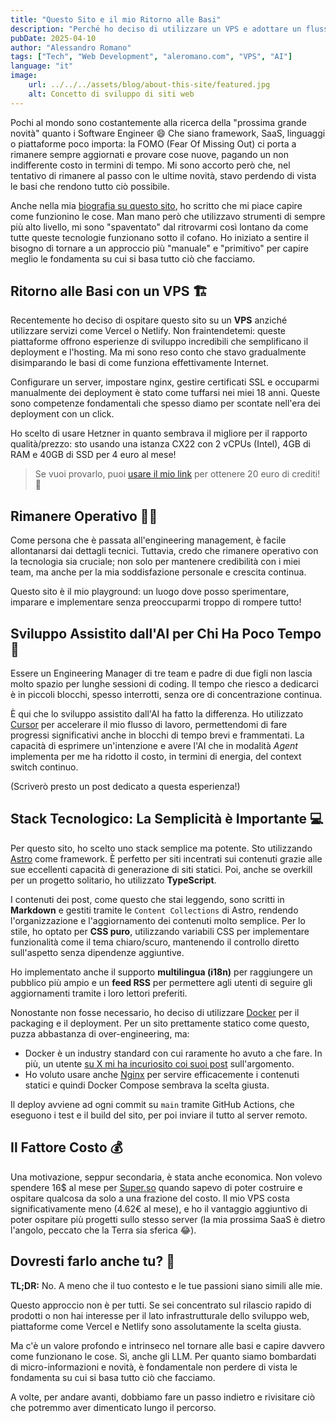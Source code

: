 ```yaml
---
title: "Questo Sito e il mio Ritorno alle Basi"
description: "Perché ho deciso di utilizzare un VPS e adottare un flusso di lavoro assistito dall'AI."
pubDate: 2025-04-10
author: "Alessandro Romano"
tags: ["Tech", "Web Development", "aleromano.com", "VPS", "AI"]
language: "it"
image:
    url: ../../../assets/blog/about-this-site/featured.jpg
    alt: Concetto di sviluppo di siti web
---
```


Pochi al mondo sono costantemente alla ricerca della "prossima grande novità" quanto i Software Engineer :smile:
Che siano framework, SaaS, linguaggi o piattaforme poco importa: la FOMO (Fear Of Missing Out) ci porta a rimanere sempre aggiornati e provare cose nuove, pagando un non indifferente costo in termini di tempo. Mi sono accorto però che, nel tentativo di rimanere al passo con le ultime novità, stavo perdendo di vista le basi che rendono tutto ciò possibile.

Anche nella mia [biografia su questo sito](/about), ho scritto che mi piace capire come funzionino le cose. Man mano però che utilizzavo strumenti di sempre più alto livello, mi sono "spaventato" dal ritrovarmi così lontano da come tutte queste tecnologie funzionano sotto il cofano. Ho iniziato a sentire il bisogno di tornare a un approccio più "manuale" e "primitivo" per capire meglio le fondamenta su cui si basa tutto ciò che facciamo.

## Ritorno alle Basi con un VPS 🏗️

Recentemente ho deciso di ospitare questo sito su un **VPS** anziché utilizzare servizi come Vercel o Netlify. Non fraintendetemi: queste piattaforme offrono esperienze di sviluppo incredibili che semplificano il deployment e l'hosting. Ma mi sono reso conto che stavo gradualmente disimparando le basi di come funziona effettivamente Internet.

Configurare un server, impostare nginx, gestire certificati SSL e occuparmi manualmente dei deployment è stato come tuffarsi nei miei 18 anni. Queste sono competenze fondamentali che spesso diamo per scontate nell'era dei deployment con un click.

Ho scelto di usare Hetzner in quanto sembrava il migliore per il rapporto qualità/prezzo: sto usando una istanza CX22 con 2 vCPUs (Intel), 4GB di RAM e 40GB di SSD per 4 euro al mese!

> Se vuoi provarlo, puoi [usare il mio link](https://hetzner.cloud/?ref=5R5wQFCPotUP) per ottenere 20 euro di crediti! 🚀

## Rimanere Operativo 🧑‍🏭

Come persona che è passata all'engineering management, è facile allontanarsi dai dettagli tecnici. Tuttavia, credo che rimanere operativo con la tecnologia sia cruciale; non solo per mantenere credibilità con i miei team, ma anche per la mia soddisfazione personale e crescita continua.

Questo sito è il mio playground: un luogo dove posso sperimentare, imparare e implementare senza preoccuparmi troppo di rompere tutto!

## Sviluppo Assistito dall'AI per Chi Ha Poco Tempo 🤖

Essere un Engineering Manager di tre team e padre di due figli non lascia molto spazio per lunghe sessioni di coding. Il tempo che riesco a dedicarci è in piccoli blocchi, spesso interrotti, senza ore di concentrazione continua.

È qui che lo sviluppo assistito dall'AI ha fatto la differenza. Ho utilizzato [Cursor](https://www.cursor.com/) per accelerare il mio flusso di lavoro, permettendomi di fare progressi significativi anche in blocchi di tempo brevi e frammentati. La capacità di esprimere un'intenzione e avere l'AI che in modalità *Agent* implementa per me ha ridotto il costo, in termini di energia, del context switch continuo.

(Scriverò presto un post dedicato a questa esperienza!)

## Stack Tecnologico: La Semplicità è Importante 💻

Per questo sito, ho scelto uno stack semplice ma potente. Sto utilizzando [Astro](https://astro.build/) come framework. È perfetto per siti incentrati sui contenuti grazie alle sue eccellenti capacità di generazione di siti statici. Poi, anche se overkill per un progetto solitario, ho utilizzato **TypeScript**.

I contenuti dei post, come questo che stai leggendo, sono scritti in **Markdown** e gestiti tramite le `Content Collections` di Astro, rendendo l'organizzazione e l'aggiornamento dei contenuti molto semplice. Per lo stile, ho optato per **CSS puro**, utilizzando variabili CSS per implementare funzionalità come il tema chiaro/scuro, mantenendo il controllo diretto sull'aspetto senza dipendenze aggiuntive.

Ho implementato anche il supporto **multilingua (i18n)** per raggiungere un pubblico più ampio e un **feed RSS** per permettere agli utenti di seguire gli aggiornamenti tramite i loro lettori preferiti.

Nonostante non fosse necessario, ho deciso di utilizzare [Docker](https://www.docker.com/) per il packaging e il deployment. Per un sito prettamente statico come questo, puzza abbastanza di over-engineering, ma:

- Docker è un industry standard con cui raramente ho avuto a che fare. In più, un utente [su X mi ha incuriosito coi suoi post](https://x.com/kkyrio/status/1861371736492572710) sull'argomento.
- Ho voluto usare anche [Nginx](https://nginx.org/) per servire efficacemente i contenuti statici e quindi Docker Compose sembrava la scelta giusta.

Il deploy avviene ad ogni commit su `main` tramite GitHub Actions, che eseguono i test e il build del sito, per poi inviare il tutto al server remoto.

## Il Fattore Costo 💰

Una motivazione, seppur secondaria, è stata anche economica. Non volevo spendere 16$ al mese per [Super.so](https://super.so/) quando sapevo di poter costruire e ospitare qualcosa da solo a una frazione del costo. Il mio VPS costa significativamente meno (4.62€ al mese), e ho il vantaggio aggiuntivo di poter ospitare più progetti sullo stesso server (la mia prossima SaaS è dietro l'angolo, peccato che la Terra sia sferica 😂).

## Dovresti farlo anche tu? 🤔

**TL;DR:** No. A meno che il tuo contesto e le tue passioni siano simili alle mie.

Questo approccio non è per tutti. Se sei concentrato sul rilascio rapido di prodotti o non hai interesse per il lato infrastrutturale dello sviluppo web, piattaforme come Vercel e Netlify sono assolutamente la scelta giusta.

Ma c'è un valore profondo e intrinseco nel tornare alle basi e capire davvero come funzionano le cose. Sì, anche gli LLM. Per quanto siamo bombardati di micro-informazioni e novità, è fondamentale non perdere di vista le fondamenta su cui si basa tutto ciò che facciamo.

A volte, per andare avanti, dobbiamo fare un passo indietro e rivisitare ciò che potremmo aver dimenticato lungo il percorso.
